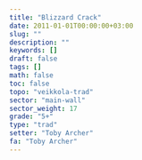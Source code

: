 ```yaml
---
title: "Blizzard Crack"
date: 2011-01-01T00:00:00+03:00
slug: ""
description: ""
keywords: []
draft: false
tags: []
math: false
toc: false
topo: "veikkola-trad"
sector: "main-wall"
sector_weight: 17
grade: "5+"
type: "trad"
setter: "Toby Archer"
fa: "Toby Archer"
---
```





